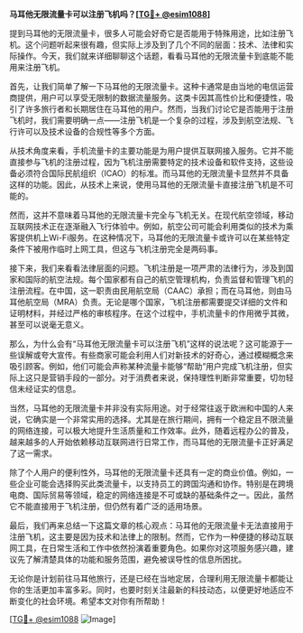 **马耳他无限流量卡可以注册飞机吗？[[TG💪+ @esim1088](https://t.me/s/esim1088)]**

提到马耳他的无限流量卡，很多人可能会好奇它是否能用于特殊用途，比如注册飞机。这个问题听起来很有趣，但实际上涉及到了几个不同的层面：技术、法律和实际操作。今天，我们就来详细聊聊这个话题，看看马耳他的无限流量卡到底能不能用来注册飞机。

首先，让我们简单了解一下马耳他的无限流量卡。这种卡通常是由当地的电信运营商提供，用户可以享受无限制的数据流量服务。这类卡因其高性价比和便捷性，吸引了许多旅行者和长期居住在马耳他的用户。然而，当我们讨论它是否能用于注册飞机时，我们需要明确一点——注册飞机是一个复杂的过程，涉及到航空法规、飞行许可以及技术设备的合规性等多个方面。

从技术角度来看，手机流量卡的主要功能是为用户提供互联网接入服务。它并不能直接参与飞机的注册过程，因为飞机注册需要特定的技术设备和软件支持，这些设备必须符合国际民航组织（ICAO）的标准。而马耳他的无限流量卡显然并不具备这样的功能。因此，从技术上来说，使用马耳他的无限流量卡直接注册飞机是不可能的。

然而，这并不意味着马耳他的无限流量卡完全与飞机无关。在现代航空领域，移动互联网技术正在逐渐融入飞行体验中。例如，航空公司可能会利用类似的技术为乘客提供机上Wi-Fi服务。在这种情况下，马耳他的无限流量卡或许可以在某些特定条件下被用作临时上网工具，但这与飞机注册完全是两码事。

接下来，我们来看看法律层面的问题。飞机注册是一项严肃的法律行为，涉及到国家和国际的航空法规。每个国家都有自己的航空管理机构，负责监督和管理飞机的注册流程。在中国，这一职责由民用航空局（CAAC）承担；而在马耳他，则由马耳他航空局（MRA）负责。无论是哪个国家，飞机注册都需要提交详细的文件和证明材料，并经过严格的审核程序。在这个过程中，手机流量卡的作用微乎其微，甚至可以说毫无意义。

那么，为什么会有“马耳他无限流量卡可以注册飞机”这样的说法呢？这可能源于一些误解或夸大宣传。有些商家可能会利用人们对新技术的好奇心，通过模糊概念来吸引顾客。例如，他们可能会声称某种流量卡能够“帮助”用户完成飞机注册，但实际上这只是营销手段的一部分。对于消费者来说，保持理性判断非常重要，切勿轻信未经证实的信息。

当然，马耳他的无限流量卡并非没有实际用途。对于经常往返于欧洲和中国的人来说，它确实是一个非常实用的选择。尤其是在旅行期间，拥有一个稳定且不限流量的网络连接，可以极大地提升生活质量和工作效率。此外，随着远程办公的普及，越来越多的人开始依赖移动互联网进行日常工作，而马耳他的无限流量卡正好满足了这一需求。

除了个人用户的便利性外，马耳他的无限流量卡还具有一定的商业价值。例如，一些企业可能会选择购买此类流量卡，以支持员工的跨国沟通和协作。特别是在跨境电商、国际贸易等领域，稳定的网络连接是不可或缺的基础条件之一。因此，虽然它不能直接用于飞机注册，但仍然有着广泛的适用场景。

最后，我们再来总结一下这篇文章的核心观点：马耳他的无限流量卡无法直接用于注册飞机，这主要是因为技术和法律上的限制。然而，它作为一种便捷的移动互联网工具，在日常生活和工作中依然扮演着重要角色。如果你对这项服务感兴趣，建议先了解清楚具体的功能和服务范围，避免被误导性的信息所困扰。

无论你是计划前往马耳他旅行，还是已经在当地定居，合理利用无限流量卡都能让你的生活更加丰富多彩。同时，也要时刻关注最新的科技动态，以便更好地适应不断变化的社会环境。希望本文对你有所帮助！

[[TG💪+ @esim1088](https://t.me/s/esim1088) ![Image](https://i.postimg.cc/4NQfJmqS/Snipaste-2025-05-13-00-14-12.png)]